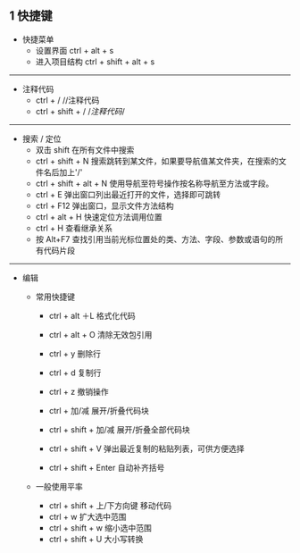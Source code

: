 ## 1 快捷键

- 快捷菜单
  - 设置界面 ctrl + alt + s
  - 进入项目结构 ctrl + shift + alt + s

***

- 注释代码
  - ctrl + /     //注释代码
  - ctrl + shift + /      /*注释代码*/

***

- 搜索 / 定位
  - 双击 shift 在所有文件中搜索
  - ctrl + shift + N 搜索跳转到某文件，如果要导航值某文件夹，在搜索的文件名后加上'/'
  - ctrl + shift + alt + N 使用导航至符号操作按名称导航至方法或字段。
  - ctrl + E  弹出窗口列出最近打开的文件，选择即可跳转
  - ctrl + F12 弹出窗口，显示文件方法结构
  - ctrl + alt + H 快速定位方法调用位置
  - ctrl + H 查看继承关系
  - 按 Alt+F7 查找引用当前光标位置处的类、方法、字段、参数或语句的所有代码片段
***

- 编辑
  - 常用快捷键
    - ctrl + alt ＋L 格式化代码
    - ctrl + alt + O 清除无效包引用

    - ctrl + y 删除行
    - ctrl + d 复制行
    - ctrl + z 撤销操作
    - ctrl + 加/减  展开/折叠代码块

    - ctrl + shift + 加/减  展开/折叠全部代码块
    - ctrl + shift + V 弹出最近复制的粘贴列表，可供方便选择

    - ctrl + shift + Enter 自动补齐括号

  - 一般使用平率
    - ctrl + shift + 上/下方向键 移动代码
    - ctrl + w 扩大选中范围
    - ctrl + shift + w 缩小选中范围
    - ctrl + shift + U 大小写转换
